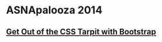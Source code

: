 # ASNApalooza 2014

## [Get Out of the CSS Tarpit with Bootstrap](http://asnapalooza.github.io/Lab2014.BootstrapApp/)
